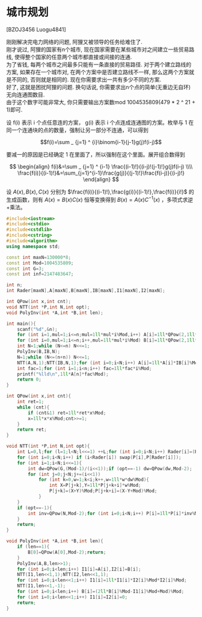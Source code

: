 # 城市规划
[BZOJ3456 Luogu4841]

刚刚解决完电力网络的问题, 阿狸又被领导的任务给难住了.  
刚才说过, 阿狸的国家有n个城市, 现在国家需要在某些城市对之间建立一些贸易路线, 使得整个国家的任意两个城市都直接或间接的连通.  
为了省钱, 每两个城市之间最多只能有一条直接的贸易路径. 对于两个建立路线的方案, 如果存在一个城市对, 在两个方案中是否建立路线不一样, 那么这两个方案就是不同的, 否则就是相同的. 现在你需要求出一共有多少不同的方案.  
好了, 这就是困扰阿狸的问题. 换句话说, 你需要求出n个点的简单(无重边无自环)无向连通图数目.  
由于这个数字可能非常大, 你只需要输出方案数mod 1004535809(479 * 2 ^ 21 + 1)即可.

设 f(i) 表示 i 个点任意连的方案， g(i) 表示 i 个点连成连通图的方案。枚举与 1 在同一个连通块的点的数量，强制让另一部分不连通，可以得到

$$f(i)=\sum _ {j=1} ^ {i}\binom{i-1}{j-1}g(j)f(i-j)$$

要减一的原因是已经确定 1 在里面了，所以强制在这个里面。展开组合数得到

$$
\begin{align}
f(i)&=\sum _ {j=1} ^ {i-1} \frac{(i-1)!}{(i-j)!(j-1)!}g(j)f(i-j) \\\\
\frac{f(i)}{(i-1)!}&=\sum_{j=1}^{i-1}\frac{g(j)}{(j-1)!}\frac{f(i-j)}{(i-j)!}
\end{align}
$$

设 $A(x),B(x),C(x)$ 分别为 $\frac{f(i)}{(i-1)!},\frac{g(i)}{(i-1)!},\frac{f(i)}{i!}$ 的生成函数，则有 $A(x)=B(x)C(x)$ 恒等变换得到 $B(x)=A(x)C^{-1}(x)$ ，多项式求逆+乘法。

```cpp
#include<iostream>
#include<cstdio>
#include<cstdlib>
#include<cstring>
#include<algorithm>
using namespace std;

const int maxN=130000*8;
const int Mod=1004535809;
const int G=3;
const int inf=2147483647;

int n;
int Rader[maxN],A[maxN],B[maxN],IB[maxN],I1[maxN],I2[maxN];

int QPow(int x,int cnt);
void NTT(int *P,int N,int opt);
void PolyInv(int *A,int *B,int len);

int main(){
	scanf("%d",&n);
	for (int i=1,mul=1;i<=n;mul=1ll*mul*i%Mod,i++) A[i]=1ll*QPow(2,1ll*i*(i-1)/2%(Mod-1))*QPow(mul,Mod-2)%Mod;
	for (int i=0,mul=1;i<=n;i++,mul=1ll*mul*i%Mod) B[i]=1ll*QPow(2,1ll*i*(i-1)/2%(Mod-1))*QPow(mul,Mod-2)%Mod;
	int N=1;while (N<=n) N<<=1;
	PolyInv(B,IB,N);
	N=1;while (N<=(n+n)) N<<=1;
	NTT(A,N,1);NTT(IB,N,1);for (int i=0;i<N;i++) A[i]=1ll*A[i]*IB[i]%Mod;NTT(A,N,-1);
	int fac=1;for (int i=1;i<n;i++) fac=1ll*fac*i%Mod;
	printf("%lld\n",1ll*A[n]*fac%Mod);
	return 0;
}

int QPow(int x,int cnt){
	int ret=1;
	while (cnt){
		if (cnt&1) ret=1ll*ret*x%Mod;
		x=1ll*x*x%Mod;cnt>>=1;
	}
	return ret;
}

void NTT(int *P,int N,int opt){
	int L=0,l;for (l=1;l<N;l<<=1) ++L;for (int i=0;i<N;i++) Rader[i]=(Rader[i>>1]>>1)|((i&1)<<(L-1));
	for (int i=0;i<N;i++) if (i<Rader[i]) swap(P[i],P[Rader[i]]);
	for (int i=1;i<N;i<<=1){
		int dw=QPow(G,(Mod-1)/(i<<1));if (opt==-1) dw=QPow(dw,Mod-2);
		for (int j=0;j<N;j+=(i<<1))
			for (int k=0,w=1;k<i;k++,w=1ll*w*dw%Mod){
				int X=P[j+k],Y=1ll*P[j+k+i]*w%Mod;
				P[j+k]=(X+Y)%Mod;P[j+k+i]=(X-Y+Mod)%Mod;
			}
	}
	if (opt==-1){
		int inv=QPow(N,Mod-2);for (int i=0;i<N;i++) P[i]=1ll*P[i]*inv%Mod;
	}
	return;
}

void PolyInv(int *A,int *B,int len){
	if (len==1){
		B[0]=QPow(A[0],Mod-2);return;
	}
	PolyInv(A,B,len>>1);
	for (int i=0;i<len;i++) I1[i]=A[i],I2[i]=B[i];
	NTT(I1,len<<1,1);NTT(I2,len<<1,1);
	for (int i=0;i<len<<1;i++) I1[i]=1ll*I1[i]*I2[i]%Mod*I2[i]%Mod;
	NTT(I1,len<<1,-1);
	for (int i=0;i<len;i++) B[i]=(2ll*B[i]%Mod-I1[i]%Mod+Mod)%Mod;
	for (int i=0;i<len<<1;i++) I1[i]=I2[i]=0;
	return;
}
```